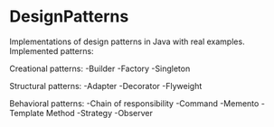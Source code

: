 # DesignPatterns
Implementations of design patterns in Java with real examples. Implemented patterns:

Creational patterns:
-Builder
-Factory
-Singleton

Structural patterns:
-Adapter
-Decorator
-Flyweight

Behavioral patterns:
-Chain of responsibility
-Command
-Memento
-Template Method
-Strategy
-Observer

